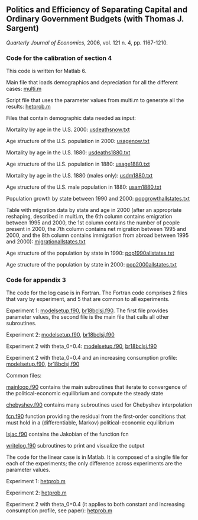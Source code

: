 ## Politics and Efficiency of Separating Capital and Ordinary Government Budgets (with Thomas J. Sargent)
*Quarterly Journal of Economics*, 2006, vol. 121 n. 4,  pp. 1167-1210.

### Code for the calibration of section 4

This code is written for Matlab 6.

Main file that loads demographics and depreciation for all the different cases: [multi.m](code/demographics/multi.m)

Script file that uses the parameter values from multi.m to generate all the results: [hetprob.m](code/demographics/hetprob.m)

Files that contain demographic data needed as input:

Mortality by age in the U.S. 2000: [usdeathsnow.txt](code/demographics/usdeathsnow.txt)

Age structure of the U.S. population in 2000: [usagenow.txt](code/demographics/usagenow.txt)

Mortality by age in the U.S. 1880: [usdeaths1880.txt](code/demographics/usdeaths1880.txt)

Age structure of the U.S. population in 1880: [usage1880.txt](code/demographics/usage1880.txt)

Mortality by age in the U.S. 1880 (males only): [usdm1880.txt](code/demographics/usdm1880.txt)

Age structure of the U.S. male population in 1880: [usam1880.txt](code/demographics/usam1880.txt)

Population growth by state between 1990 and 2000: [popgrowthallstates.txt](code/demographics/popgrowthallstates.txt)

Table with migration data by state and age in 2000 (after an appropriate reshaping, described in multi.m, the 6th column contains emigration between 1995 and 2000, the 1st column contains the number of people present in 2000, the 7th column contains net migration between 1995 and 2000, and the 8th column contains immigration from abroad between 1995 and 2000): [migrationallstates.txt](code/demographics/migrationallstates.txt)

Age structure of the population by state in 1990: [pop1990allstates.txt](code/demographics/pop1990allstates.txt)

Age structure of the population by state in 2000: [pop2000allstates.txt](code/demographics/pop2000allstates.txt)

### Code for appendix 3

The code for the log case is in Fortran. The Fortran code comprises 2 files that vary by experiment, and 5 that are common to all experiments. 

Experiment 1: [modelsetup.f90](code/0flatillinois/modelsetup.f90), [br18bclsj.f90](code/0flatillinois/br18bclsj.f90). The first file provides parameter values, the second file is the main file that calls all other subroutines.

Experiment 2: [modelsetup.f90](code/1flatmaxconflict/modelsetup.f90), [br18bclsj.f90](code/1flatmaxconflict/br18bclsj.f90)

Experiment 2 with theta_0=0.4: [modelsetup.f90](code/2flatlessconflict/modelsetup.f90), [br18bclsj.f90](code/2flatlessconflict/br18bclsj.f90)

Experiment 2 with theta_0=0.4 and an increasing consumption profile:  [modelsetup.f90](code/3incrlessconflict/modelsetup.f90), [br18bclsj.f90](code/3incrlessconflict/br18bclsj.f90)

Common files:

[mainloop.f90](code/common18/mainloop.f90) contains the main subroutines that iterate to convergence of the political-economic equilibrium and compute the steady state

[chebyshev.f90](code/common18/chebyshev.f90) contains many subroutines used for Chebyshev interpolation

[fcn.f90](code/common18/fcn.f90) function providing the residual from the first-order conditions that must hold in a (differentiable, Markov) political-economic equilibrium 

[lsjac.f90](code/common18/lsjac.f90) contains the Jakobian of the function fcn

[writelog.f90](code/common18/writelog.f90) subroutines to print and visualize the output

The code for the linear case is in Matlab. It is composed of a singlle file for each of the experiments; the only difference across experiments are the parameter values.

Experiment 1: [hetprob.m](code/0flatillinois/hetprob.m)

Experiment 2: [hetprob.m](code/1flatmaxconflict/hetprob.m)

Experiment 2 with theta_0=0.4 (it applies to both constant and increasing consumption profile, see paper): [hetprob.m](code/2flatlessconflict/hetprob.m)